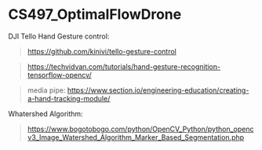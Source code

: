 # CS497_OptimalFlowDrone


DJI Tello Hand Gesture control: 

> https://github.com/kinivi/tello-gesture-control

> https://techvidvan.com/tutorials/hand-gesture-recognition-tensorflow-opencv/

> media pipe: https://www.section.io/engineering-education/creating-a-hand-tracking-module/


Whatershed Algorithm:

> https://www.bogotobogo.com/python/OpenCV_Python/python_opencv3_Image_Watershed_Algorithm_Marker_Based_Segmentation.php
